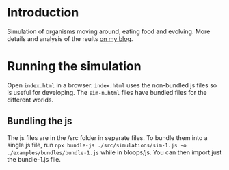 # Introduction

Simulation of organisms moving around, eating food and evolving.
More details and analysis of the reults [on my blog](https://www.petercollingridge.co.uk/blog/alife/ecosystem-simulation/).

# Running the simulation

Open `index.html` in a browser.
`index.html` uses the non-bundled js files so is useful for developing.
The `sim-n.html` files have bundled files for the different worlds.

## Bundling the js

The js files are in the /src folder in separate files.
To bundle them into a single js file,
run `npx bundle-js ./src/simulations/sim-1.js -o ./examples/bundles/bundle-1.js`
while in bloops/js.
You can then import just the bundle-1.js file.
